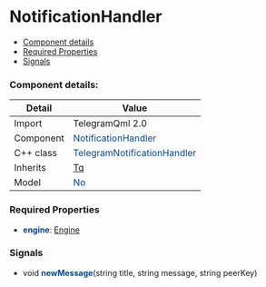 # NotificationHandler

 * [Component details](#component-details)
 * [Required Properties](#required-properties)
 * [Signals](#signals)


### Component details:

|Detail|Value|
|------|-----|
|Import|TelegramQml 2.0|
|Component|<font color='#074885'>NotificationHandler</font>|
|C++ class|<font color='#074885'>TelegramNotificationHandler</font>|
|Inherits|<font color='#074885'>[Tq](https://github.com/Aseman-Land/libqtelegram-aseman-edition/blob/API51/telegram/documents/types/tq.md)</font>|
|Model|<font color='#074885'>No</font>|


### Required Properties

* <font color='#074885'><b>engine</b></font>: [Engine](engine.md)




### Signals

 * void <font color='#074885'><b>newMessage</b></font>(string title, string message, string peerKey)




